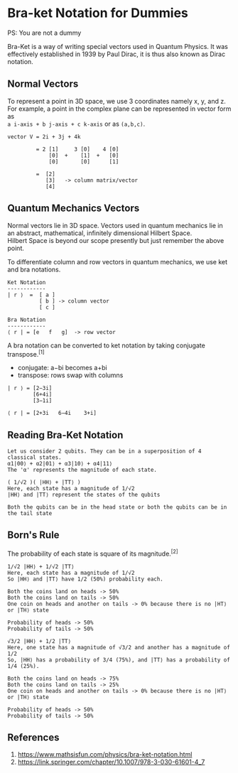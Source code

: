 # Bra-ket Notation for Dummies

PS: You are not a dummy

Bra-Ket is a way of writing special vectors used in Quantum Physics. It was effectively established in 1939 by Paul Dirac, it is thus also known as Dirac notation. 

## Normal Vectors

To represent a point in 3D space, we use 3 coordinates namely x, y, and z.   
For example, a point in the complex plane can be represented in vector form as   
`a i-axis + b j-axis + c k-axis` or as `(a,b,c)`.

```
vector V = 2i + 3j + 4k
         
         = 2 [1]     3 [0]    4 [0]
             [0]  +    [1]  +   [0]
             [0]       [0]      [1]
         
         =  [2]
            [3]   -> column matrix/vector
            [4]
``` 

## Quantum Mechanics Vectors

Normal vectors lie in 3D space. Vectors used in quantum mechanics lie in an abstract, mathematical, infinitely dimensional Hilbert Space.   
Hilbert Space is beyond our scope presently but just remember the above point.   

To differentiate column and row vectors in quantum mechanics, we use ket and bra notations.  

```
Ket Notation
------------
| r ⟩  =  [ a ]
          [ b ] -> column vector
          [ c ]

Bra Notation
------------
⟨ r | = [e   f   g]  -> row vector
```

A bra notation can be converted to ket notation by taking conjugate transpose.<sup>[1]</sup>
+ conjugate: a−bi becomes a+bi
+ transpose: rows swap with columns
```
| r ⟩ = [2−3i]
        [6+4i]
        [3−1i]

⟨ r | = [2+3i   6−4i    3+i]
```

## Reading Bra-Ket Notation

```
Let us consider 2 qubits. They can be in a superposition of 4 classical states. 
α1|00⟩ + α2|01⟩ + α3|10⟩ + α4|11⟩
The 'α' represents the magnitude of each state. 
```
```
( 1/√2 )( |HH⟩ + |TT⟩ )
Here, each state has a magnitude of 1/√2
|HH⟩ and |TT⟩ represent the states of the qubits

Both the qubits can be in the head state or both the qubits can be in the tail state
```
## Born's Rule

The probability of each state is square of its magnitude.<sup>[2]</sup>
```
1/√2 |HH⟩ + 1/√2 |TT⟩ 
Here, each state has a magnitude of 1/√2
So |HH⟩ and |TT⟩ have 1/2 (50%) probability each.

Both the coins land on heads -> 50%
Both the coins land on tails -> 50%
One coin on heads and another on tails -> 0% because there is no |HT⟩ or |TH⟩ state

Probability of heads -> 50%
Probability of tails -> 50%
```

```
√3/2 |HH⟩ + 1/2 |TT⟩
Here, one state has a magnitude of √3/2 and another has a magnitude of 1/2
So, |HH⟩ has a probability of 3/4 (75%), and |TT⟩ has a probability of 1/4 (25%).

Both the coins land on heads -> 75%
Both the coins land on tails -> 25%
One coin on heads and another on tails -> 0% because there is no |HT⟩ or |TH⟩ state

Probability of heads -> 50%
Probability of tails -> 50%
```

## References
1. https://www.mathsisfun.com/physics/bra-ket-notation.html
2. https://link.springer.com/chapter/10.1007/978-3-030-61601-4_7



